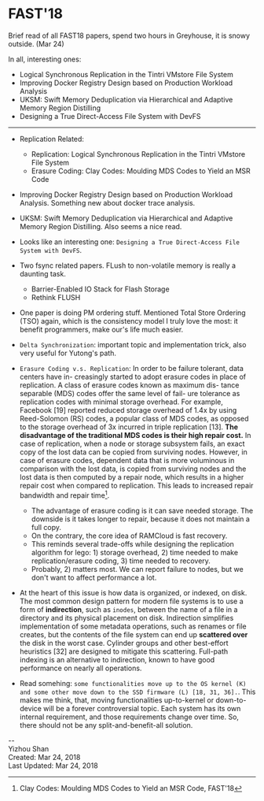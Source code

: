 # FAST'18

Brief read of all FAST18 papers, spend two hours in Greyhouse, it is snowy outside. (Mar 24)

In all, interesting ones:

- Logical Synchronous Replication in the Tintri VMstore File System
- Improving Docker Registry Design based on Production Workload Analysis
- UKSM: Swift Memory Deduplication via Hierarchical and Adaptive Memory Region Distilling
- Designing a True Direct-Access File System with DevFS

---

- Replication Related:
    - Replication: Logical Synchronous Replication in the Tintri VMstore File System
    - Erasure Coding: Clay Codes: Moulding MDS Codes to Yield an MSR Code

- Improving Docker Registry Design based on Production Workload Analysis. Something new about docker trace analysis.

- UKSM: Swift Memory Deduplication via Hierarchical and Adaptive Memory Region Distilling. Also seems a nice read.

- Looks like an interesting one: `Designing a True Direct-Access File System with DevFS`.

- Two fsync related papers. FLush to non-volatile memory is really a daunting task.
  - Barrier-Enabled IO Stack for Flash Storage
  - Rethink FLUSH

- One paper is doing PM ordering stuff. Mentioned Total Store Ordering (TSO) again, which is the consistency model I truly love the most: it benefit programmers, make our's life much easier.

- `Delta Synchronization`: important topic and implementation trick, also very useful for Yutong's path.

- `Erasure Coding v.s. Replication`: In order to be failure tolerant, data centers have in- creasingly started to adopt erasure codes in place of replication. A class of erasure codes known as maximum dis- tance separable (MDS) codes offer the same level of fail- ure tolerance as replication codes with minimal storage overhead. For example, Facebook [19] reported reduced storage overhead of 1.4x by using Reed-Solomon (RS) codes, a popular class of MDS codes, as opposed to the storage overhead of 3x incurred in triple replication [13]. __The disadvantage of the traditional MDS codes is their high repair cost.__ In case of replication, when a node or storage subsystem fails, an exact copy of the lost data can be copied from surviving nodes. However, in case of erasure codes, dependent data that is more voluminous in comparison with the lost data, is copied from surviving nodes and the lost data is then computed by a repair node, which results in a higher repair cost when compared to replication. This leads to increased repair bandwidth and repair time[^3].
    - The advantage of erasure coding is it can save needed storage. The downside is it takes longer to repair, because it does not maintain a full copy.
    - On the contrary, the core idea of RAMCloud is fast recovery.
    - This reminds several trade-offs while designing the replication algorithm for lego: 1) storage overhead, 2) time needed to make replication/erasure coding, 3) time needed to recovery.
    - Probably, 2) matters most. We can report failure to nodes, but we don't want to affect performance a lot.


- At the heart of this issue is how data is organized, or indexed, on disk. The most common design pattern for modern file systems is to use a form of __indirection__, such as `inodes`, between the name of a file in a directory and its physical placement on disk. Indirection simplifies implementation of some metadata operations, such as renames or file creates, but the contents of the file system can end up __scattered over__ the disk in the worst case. Cylinder groups and other best-effort heuristics [32] are designed to mitigate this scattering. Full-path indexing is an alternative to indirection, known to have good performance on nearly all operations.

- Read somehing: `some functionalities move up to the OS kernel (K) and some other move down to the SSD firmware (L) [18, 31, 36].`. This makes me think, that, moving functionalities up-to-kernel or down-to-device will be a forever controversial topic. Each system has its own internal requirement, and those requirements change over time. So, there should not be any split-and-benefit-all solution.

--  
Yizhou Shan  
Created: Mar 24, 2018  
Last Updated: Mar 24, 2018


[^1]: WAFL Iron: Repairing Live Enterprise File Systems, FAST'18
[^2]: Linux Block IO: Introducing Multi-queue SSD Access on
Multi-core Systems, SYSTOR'13
[^3]: Clay Codes: Moulding MDS Codes to Yield an MSR Code, FAST'18

